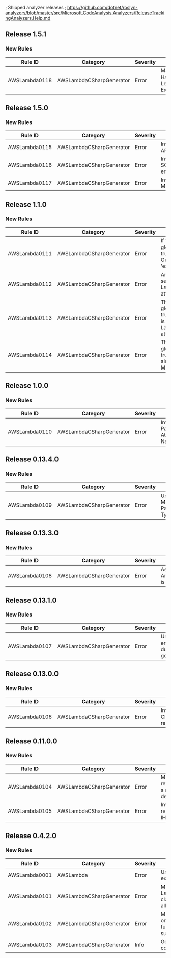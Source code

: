; Shipped analyzer releases
; https://github.com/dotnet/roslyn-analyzers/blob/master/src/Microsoft.CodeAnalysis.Analyzers/ReleaseTrackingAnalyzers.Help.md

## Release 1.5.1
### New Rules

Rule ID | Category | Severity | Notes
--------|----------|----------|-------
AWSLambda0118 | AWSLambdaCSharpGenerator | Error | Maximum Handler Length Exceeded

## Release 1.5.0
### New Rules

Rule ID | Category | Severity | Notes
--------|----------|----------|-------
AWSLambda0115 | AWSLambdaCSharpGenerator | Error | Invalid Usage of API Parameters
AWSLambda0116 | AWSLambdaCSharpGenerator | Error | Invalid SQSEventAttribute encountered
AWSLambda0117 | AWSLambdaCSharpGenerator | Error | Invalid Lambda Method Signature

## Release 1.1.0
### New Rules

Rule ID | Category | Severity | Notes
--------|----------|----------|-------
AWSLambda0111 | AWSLambdaCSharpGenerator | Error | If the GenerateMain global property is set to true but the project OutputType is not set to 'exe'
AWSLambda0112 | AWSLambdaCSharpGenerator | Error | An invalid runtime is selected in the LambdaGlobalProperties attribute
AWSLambda0113 | AWSLambdaCSharpGenerator | Error | The GenerateMain global property is set to true and the OutputType is set to 'exe', but no Lambda Function attributes are used
AWSLambda0114 | AWSLambdaCSharpGenerator | Error | The GenerateMain global property is set to true, but the project already contains a static Main method

## Release 1.0.0
### New Rules

Rule ID | Category | Severity | Notes
--------|----------|----------|-------
AWSLambda0110 | AWSLambdaCSharpGenerator | Error | Invalid Parameter Attribute Name

## Release 0.13.4.0
### New Rules

Rule ID | Category | Severity | Notes
--------|----------|----------|-------
AWSLambda0109 | AWSLambdaCSharpGenerator | Error | Unsupported Method Paramater Type

## Release 0.13.3.0
### New Rules

Rule ID | Category | Severity | Notes
--------|----------|----------|-------
AWSLambda0108 | AWSLambdaCSharpGenerator | Error | Assembly attribute Amazon.Lambda.Core.LambdaSerializerAttribute is missing

## Release 0.13.1.0
### New Rules

Rule ID | Category | Severity | Notes
--------|----------|----------|-------
AWSLambda0107 | AWSLambdaCSharpGenerator | Error | Unsupported error thrown during code generation

## Release 0.13.0.0
### New Rules

Rule ID | Category | Severity | Notes
--------|----------|----------|-------
AWSLambda0106 | AWSLambdaCSharpGenerator | Error | Invalid CloudFormation resource name


## Release 0.11.0.0
### New Rules

Rule ID | Category | Severity | Notes
--------|----------|----------|-------
AWSLambda0104 | AWSLambdaCSharpGenerator | Error | Missing reference to a required dependency
AWSLambda0105 | AWSLambdaCSharpGenerator | Error | Invalid return type IHttpResult

## Release 0.4.2.0
### New Rules

Rule ID | Category | Severity | Notes
--------|----------|----------|-------
AWSLambda0001 | AWSLambda | Error | Unhandled exception
AWSLambda0101 | AWSLambdaCSharpGenerator | Error | Multiple LambdaStartup classes not allowed
AWSLambda0102 | AWSLambdaCSharpGenerator | Error | Multiple events on Lambda function not supported
AWSLambda0103 | AWSLambdaCSharpGenerator | Info | Generated code